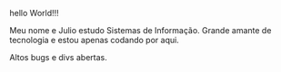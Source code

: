   hello World!!!

Meu nome e Julio estudo Sistemas de Informação.
Grande amante de tecnologia e estou apenas codando por aqui.

Altos bugs e divs abertas.
